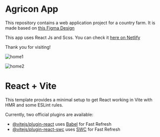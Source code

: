 # Agricon App
This repository contains a web application project for a country farm. It is made based on [this Figma Design](https://www.figma.com/file/9KjcV87upMPUzkQHhfwGNK/Agricon-Desktop-(Community)?type=design&node-id=0-1&mode=design&t=Ix1dSjbhRzInz6UB-0)

This app uses React Js and Scss.
You can check it [here on Netlify](https://lucent-gaufre-870c55.netlify.app)

Thank you for visiting!

![home1](https://github.com/LaviniaTinca/agricon-fe/assets/87981804/93211a40-de07-4406-b7e2-401e2d86ad1d)

![home2](https://github.com/LaviniaTinca/agricon-fe/assets/87981804/4849b67d-f1eb-43b8-a978-a7f79edf10da)

# React + Vite

This template provides a minimal setup to get React working in Vite with HMR and some ESLint rules.

Currently, two official plugins are available:

- [@vitejs/plugin-react](https://github.com/vitejs/vite-plugin-react/blob/main/packages/plugin-react/README.md) uses [Babel](https://babeljs.io/) for Fast Refresh
- [@vitejs/plugin-react-swc](https://github.com/vitejs/vite-plugin-react-swc) uses [SWC](https://swc.rs/) for Fast Refresh
